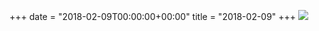 +++
date = "2018-02-09T00:00:00+00:00"
title = "2018-02-09"
+++
<img class="img-fluid" src="/2018-02-09.jpg" />

